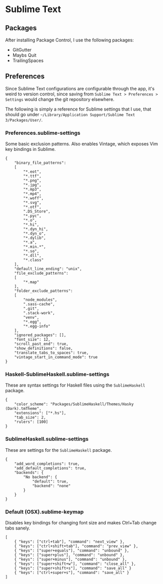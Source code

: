 # Sublime Text

## Packages

After installing Package Control, I use the following packages:

- GitGutter
- Maybs Quit
- TrailingSpaces

## Preferences

Since Sublime Text configurations are configurable through the app, it's weird to version control, since saving from `Sublime Text > Preferences > Settings` would change the git repository elsewhere.

The following is simply a reference for Sublime settings that I use, that should go under `~/Library/Application Support/Sublime Text 3/Packages/User/`.

### Preferences.sublime-settings

Some basic exclusion patterns. Also enables Vintage, which exposes Vim key bindings in Sublime.

```
{
    "binary_file_patterns":
    [
        "*.eot",
        "*.ttf",
        "*.png",
        "*.jpg",
        "*.mp3",
        "*.mp4",
        "*.woff",
        "*.svg",
        "*.otf",
        ".DS_Store",
        "*.pyc",
        "*.o",
        "*.hi",
        "*.dyn_hi",
        "*.dyn_o",
        "*.dylib",
        "*.a",
        "*.min.*",
        "*.so",
        "*.dll",
        "*.class"
    ],
    "default_line_ending": "unix",
    "file_exclude_patterns":
    [
        "*.map"
    ],
    "folder_exclude_patterns":
    [
        "node_modules",
        ".sass-cache",
        ".git",
        ".stack-work",
        "venv",
        "*.egg",
        "*.egg-info"
    ],
    "ignored_packages": [],
    "font_size": 12,
    "scroll_past_end": true,
    "show_definitions": false,
    "translate_tabs_to_spaces": true,
    "vintage_start_in_command_mode": true
}
```

### Haskell-SublimeHaskell.sublime-settings

These are syntax settings for Haskell files using the `SublimeHaskell` package.

```
{
    "color_scheme": "Packages/SublimeHaskell/Themes/Hasky (Dark).tmTheme",
    "extensions": ["*.hs"],
    "tab_size": 2,
    "rulers": [100]
}
```

### SublimeHaskell.sublime-settings

These are settings for the `SublimeHaskell` package.

```
{
    "add_word_completions": true,
    "add_default_completions": true,
    "backends": {
        "No backend": {
            "default": true,
            "backend": "none"
        }
    }
}
```

### Default (OSX).sublime-keymap

Disables key bindings for changing font size and makes Ctrl+Tab change tabs sanely.

```
[
    { "keys": ["ctrl+tab"], "command": "next_view" },
    { "keys": ["ctrl+shift+tab"], "command": "prev_view" },
    { "keys": ["super+equals"], "command": "unbound" },
    { "keys": ["super+plus"], "command": "unbound" },
    { "keys": ["super+minus"], "command": "unbound" },
    { "keys": ["super+shift+w"], "command": "close_all" },
    { "keys": ["super+shift+s"], "command": "save_all" }
    { "keys": ["ctrl+super+s"], "command": "save_all" }
]
```


